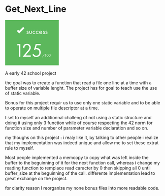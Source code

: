 # Get_Next_Line

![](https://github.com/a-boring-man/Get_Next_Line/blob/main/125_score_icon.png)

A early 42 school project

the goal was to create a function that read a file one line at a time with a buffer size of variable lenght.
The project has for goal to teach use the use of static variable.

Bonus for this project requir us to use only one static variable and to be able to operate on multiple file descriptor at a time.

I set to myself an additionnal challeng of not using a static structure and doing it using only 3 function while of course respecting the 42 norm for function size and number of parameter variable declaration and so on.

my thoughs on this project : i realy like it, by talking to other people i realize that my implementation was indeed unique and allow me to set these extrat rule to myself.

Most people implemented a memcopy to copy what was left inside the buffer to the beguinning of it for the next function call, whereas i change my reading function to remplace read caracter by 0 then skipping all 0 until buffer_size at the beguinning of the call. differente implementation lead to great exchange on the project.

for clarity reason I reorganize my none bonus files into more readable code.

